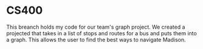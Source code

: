 # CS400
This breanch holds my code for our team's graph project.  We created a projected that takes in a list of stops and routes for a bus and puts them into a graph.  This allows the user to find the best ways to navigate Madison.
